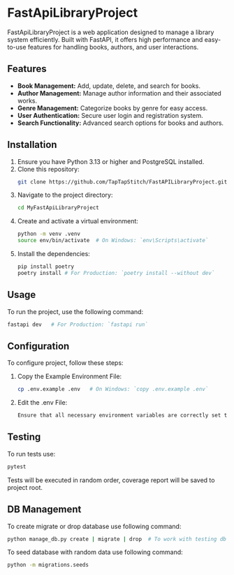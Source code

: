 # FastApiLibraryProject

FastApiLibraryProject is a web application designed to manage a library system efficiently. Built with FastAPI, it offers high performance and easy-to-use features for handling books, authors, and user interactions.

## Features

- **Book Management:** Add, update, delete, and search for books.
- **Author Management:** Manage author information and their associated works.
- **Genre Management:** Categorize books by genre for easy access.
- **User Authentication:** Secure user login and registration system.
- **Search Functionality:** Advanced search options for books and authors.

## Installation

1. Ensure you have Python 3.13 or higher and PostgreSQL installed.
2. Clone this repository:
   ```bash
   git clone https://github.com/TapTapStitch/FastAPILibraryProject.git
   ```
3. Navigate to the project directory:
   ```bash
   cd MyFastApiLibraryProject
   ```
4. Create and activate a virtual environment:
   ```bash
   python -m venv .venv
   source env/bin/activate  # On Windows: `env\Scripts\activate`
   ```
5. Install the dependencies:
   ```bash
   pip install poetry
   poetry install # For Production: `poetry install --without dev`
   ```

## Usage

To run the project, use the following command:
   ```bash
   fastapi dev   # For Production: `fastapi run`
   ```

## Configuration

To configure project, follow these steps:

1. Copy the Example Environment File:
   ```bash
   cp .env.example .env   # On Windows: `copy .env.example .env`
   ```

2. Edit the .env File:
   ```markdown
   Ensure that all necessary environment variables are correctly set to match your development or production environment requirements.
   ```

## Testing

To run tests use:
   ```bash
   pytest
   ```
Tests will be executed in random order, coverage report will be saved to project root.

## DB Management

To create migrate or drop database use following command:
   ```bash
   python manage_db.py create | migrate | drop  # To work with testing db use such flag: `--use-test-db`, testing db is not using migrations so use create | drop
   ```

To seed database with random data use following command:
   ```bash
   python -m migrations.seeds
   ```


